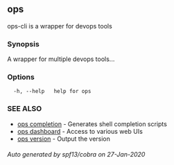 ## ops

ops-cli is a wrapper for devops tools

### Synopsis

A wrapper for multiple devops tools...

### Options

```
  -h, --help   help for ops
```

### SEE ALSO

* [ops completion](ops_completion.md)	 - Generates shell completion scripts
* [ops dashboard](ops_dashboard.md)	 - Access to various web UIs
* [ops version](ops_version.md)	 - Output the version

###### Auto generated by spf13/cobra on 27-Jan-2020
